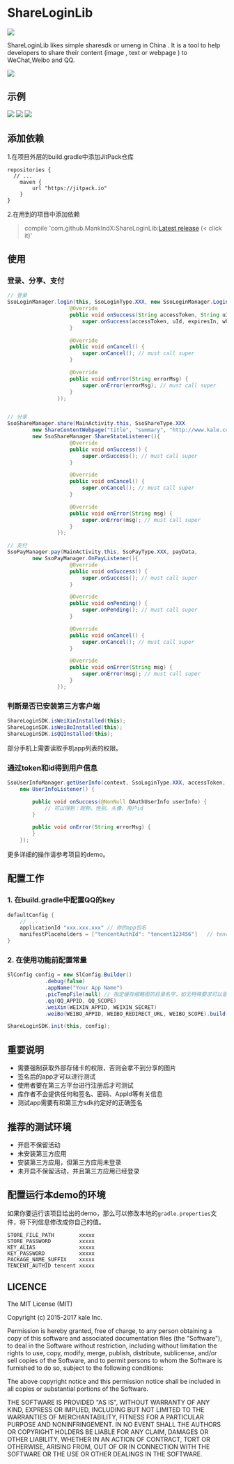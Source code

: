 # ShareLoginLib   
[![](https://jitpack.io/v/MankIndX/ShareLoginLib.svg)](https://jitpack.io/#MankIndX/ShareLoginLib)  

ShareLoginLib likes simple sharesdk or umeng in China . It is a tool to help developers to share their content (image , text or webpage ) to WeChat,Weibo and QQ.  

![](./screenshot/logo.png)

## 示例
![](./screenshot/login.png) ![](./screenshot/share.png) ![](./screenshot/wechat.png)

## 添加依赖

1.在项目外层的build.gradle中添加JitPack仓库

```
repositories {
  // ...
	maven {
		url "https://jitpack.io"
	}
}
```

2.在用到的项目中添加依赖  
>	compile 'com.github.MankIndX:ShareLoginLib:[Latest release](https://github.com/MankIndX/ShareLoginLib/releases) (< click it)'  

## 使用

### 登录、分享、支付  
```JAVA  
// 登录
SsoLoginManager.login(this, SsoLoginType.XXX, new SsoLoginManager.LoginListener(){
                    @Override
                    public void onSuccess(String accessToken, String uId, long expiresIn, @Nullable String wholeData) {
                        super.onSuccess(accessToken, uId, expiresIn, wholeData); // must call super
                    }

                    @Override
                    public void onCancel() {
                        super.onCancel(); // must call super
                    }

                    @Override
                    public void onError(String errorMsg) {
                        super.onError(errorMsg); // must call super
                    }
                });


// 分享
SsoShareManager.share(MainActivity.this, SsoShareType.XXX
        new ShareContentWebpage("title", "summary", "http://www.kale.com", mBitmap),
        new SsoShareManager.ShareStateListener(){
                    @Override
                    public void onSuccess() {
                        super.onSuccess(); // must call super
                    }

                    @Override
                    public void onCancel() {
                        super.onCancel(); // must call super
                    }

                    @Override
                    public void onError(String msg) {
                        super.onError(msg); // must call super
                    }
                });

// 支付
SsoPayManager.pay(MainActivity.this, SsoPayType.XXX, payData,
        new SsoPayManager.OnPayListener(){
                    @Override
                    public void onSuccess() {
                        super.onSuccess(); // must call super
                    }

                    @Override
                    public void onPending() {
                        super.onPending(); // must call super
                    }

                    @Override
                    public void onCancel() {
                        super.onCancel(); // must call super
                    }

                    @Override
                    public void onError(String msg) {
                        super.onError(msg); // must call super
                    }
                });

```   

### 判断是否已安装第三方客户端  
```JAVA
ShareLoginSDK.isWeiXinInstalled(this);
ShareLoginSDK.isWeiBoInstalled(this);
ShareLoginSDK.isQQInstalled(this);
```

部分手机上需要读取手机app列表的权限。


### 通过token和id得到用户信息
```JAVA
SsoUserInfoManager.getUserInfo(context, SsoLoginType.XXX, accessToken, userId,
    new UserInfoListener() {

        public void onSuccess(@NonNull OAuthUserInfo userInfo) {
            // 可以得到：昵称、性别、头像、用户id
        }

        public void onError(String errorMsg) {
        }
    });
```  

更多详细的操作请参考项目的demo。

## 配置工作

### 1. 在build.gradle中配置QQ的key  

```java
defaultConfig {
	// ...
    applicationId "xxx.xxx.xxx" // 你的app包名
    manifestPlaceholders = ["tencentAuthId": "tencent123456"]   // tencent+你的AppId
}
```

### 2. 在使用功能前配置常量

```java  
SlConfig config = new SlConfig.Builder()
            .debug(false)
            .appName("Your App Name")
            .picTempFile(null) // 指定缓存缩略图的目录名字，如无特殊要求可以是null
            .qq(QQ_APPID, QQ_SCOPE)
            .weiXin(WEIXIN_APPID, WEIXIN_SECRET)
            .weiBo(WEIBO_APPID, WEIBO_REDIRECT_URL, WEIBO_SCOPE).build();

ShareLoginSDK.init(this, config);
```

## 重要说明

- 需要强制获取外部存储卡的权限，否则会拿不到分享的图片
- 签名后的app才可以进行测试
- 使用者要在第三方平台进行注册后才可测试
- 库作者不会提供任何和签名、密码、AppId等有关信息
- 测试app需要有和第三方sdk约定好的正确签名

## 推荐的测试环境  

- 开启不保留活动
- 未安装第三方应用  
- 安装第三方应用，但第三方应用未登录  
- 未开启不保留活动，并且第三方应用已经登录

## 配置运行本demo的环境

如果你要运行该项目给出的demo，那么可以修改本地的`gradle.properties`文件，将下列信息修改成你自己的值。   

```
STORE_FILE_PATH	       xxxxx
STORE_PASSWORD	       xxxxx
KEY_ALIAS		       xxxxx
KEY_PASSWORD	       xxxxx
PACKAGE_NAME_SUFFIX    xxxxx
TENCENT_AUTHID tencent xxxxx
```

## LICENCE

  The MIT License (MIT)

  Copyright (c) 2015-2017 kale Inc.

  Permission is hereby granted, free of charge, to any person obtaining a copy
  of this software and associated documentation files (the "Software"), to deal
  in the Software without restriction, including without limitation the rights
  to use, copy, modify, merge, publish, distribute, sublicense, and/or sell
  copies of the Software, and to permit persons to whom the Software is
  furnished to do so, subject to the following conditions:

  The above copyright notice and this permission notice shall be included in
  all copies or substantial portions of the Software.

  THE SOFTWARE IS PROVIDED "AS IS", WITHOUT WARRANTY OF ANY KIND, EXPRESS OR
  IMPLIED, INCLUDING BUT NOT LIMITED TO THE WARRANTIES OF MERCHANTABILITY,
  FITNESS FOR A PARTICULAR PURPOSE AND NONINFRINGEMENT. IN NO EVENT SHALL THE
  AUTHORS OR COPYRIGHT HOLDERS BE LIABLE FOR ANY CLAIM, DAMAGES OR OTHER
  LIABILITY, WHETHER IN AN ACTION OF CONTRACT, TORT OR OTHERWISE, ARISING FROM,
  OUT OF OR IN CONNECTION WITH THE SOFTWARE OR THE USE OR OTHER DEALINGS IN
  THE SOFTWARE.
